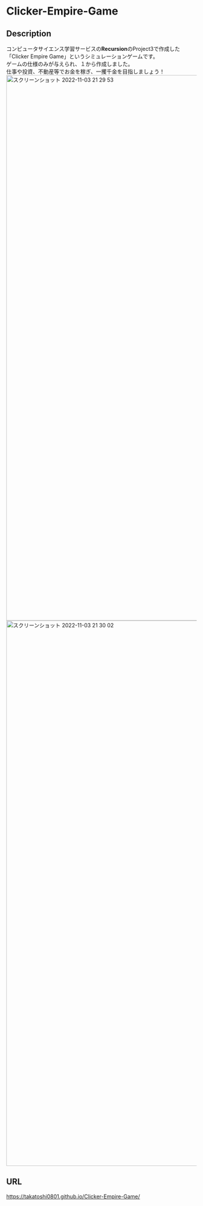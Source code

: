# Clicker-Empire-Game
## Description
コンピュータサイエンス学習サービスの**Recursion**のProject3で作成した「Clicker Empire Game」というシミュレーションゲームです。  
ゲームの仕様のみが与えられ、１から作成しました。  
仕事や投資、不動産等でお金を稼ぎ、一攫千金を目指しましょう！
<img width="1440" alt="スクリーンショット 2022-11-03 21 29 53" src="https://user-images.githubusercontent.com/102214195/199720787-effaabed-53d6-4b90-ad64-b3198f52114c.png">
<img width="1440" alt="スクリーンショット 2022-11-03 21 30 02" src="https://user-images.githubusercontent.com/102214195/199720938-f314dd78-c42d-4d85-a7e9-4b7c0efa28fb.png">

## URL
 https://takatoshi0801.github.io/Clicker-Empire-Game/
